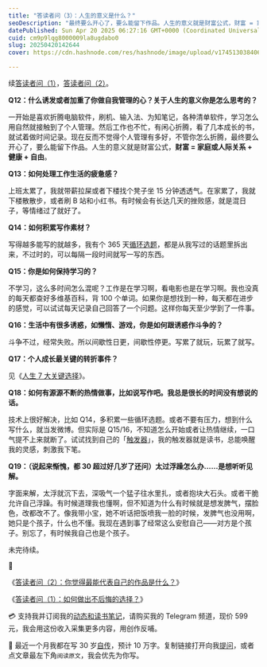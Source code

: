 ```yaml
---
title: "答读者问（3）：人生的意义是什么？"
seoDescription: "最终要么开心了，要么能留下作品。人生的意义就是财富公式，财富 = 家庭或人际关系 + 健康 + 自由。"
datePublished: Sun Apr 20 2025 06:27:16 GMT+0000 (Coordinated Universal Time)
cuid: cm9p9lqg8000009la8ugdabo0
slug: 20250420142644
cover: https://cdn.hashnode.com/res/hashnode/image/upload/v1745130384067/a0ec5159-98ae-426d-9fc3-c238215f0f89.jpeg

---
```


续[答读者问（1）](https://mp.weixin.qq.com/s/y43MkFPZiA3oFFMxW5LbJw)，[答读者问（2）](https://mp.weixin.qq.com/s/CTUpcp9uc2w1UT5qE4IbMw)。

**Q12：什么诱发或者加重了你做自我管理的心？关于人生的意义你是怎么思考的？**

一开始是喜欢折腾电脑软件，刷机、输入法、为知笔记，各种清单软件，学习怎么用自然就接触到了个人管理。然后工作也不忙，有闲心折腾，看了几本成长的书，就试着做时间记录。现在反而不觉得个人管理有多好，不管你怎么折腾，最终要么开心了，要么能留下作品。人生的意义就是财富公式，**财富 = 家庭或人际关系 + 健康 + 自由**。

**Q13：如何处理工作生活的疲惫感？**

上班太累了，我就带薪拉屎或者下楼找个凳子坐 15 分钟透透气。在家累了，我就下楼散散步，或者刷 B 站和小红书。有时候会有长达几天的挫败感，就是混日子，等情绪过了就好了。

**Q14：如何积累写作素材？**

写得越多能写的就越多，我有个 365 天[循环选题](https://mp.weixin.qq.com/s/FFM219ozjvjRhUe88jfZgw)，都是从我写过的话题里拆出来，不过时的，可以每隔一段时间就写一写的东西。

**Q15：你是如何保持学习的？**

不学习，这么多时间怎么混呢？工作是在学习啊，看电影也是在学习啊。我也没真的每天都查好多维基百科，背 100 个单词。如果你是想找到一种，每天都在进步的感觉，可以试试每天记录自己回答了一个问题。这样你每天至少学到了一件事。

**Q16：生活中有很多诱惑，如懒惰、游戏，你是如何跟诱惑作斗争的？**

斗争不过，经常失败。所以间歇性日更，间歇性停更。写累了就玩，玩累了就写。

**Q17：个人成长最关键的转折事件？**

见《[人生 7 大关键选择](https://mp.weixin.qq.com/s/tHdA_GvCRBYZRMaNFwHQTw)》。

**Q18：如何有源源不断的热情做事，比如说写作吧。我总是很长的时间没有想说的话。**

技术上很好解决，比如 Q14，多积累一些循环选题。或者不要有压力，想到什么写什么，就当发微博。但实际是 Q15/16，不知道怎么开始或者让热情继续，一口气提不上来就断了。试试找到自己的「[触发器](https://weibo.com/5262225303/PnFoEhOeC)」，我的触发器就是读书，总能唤醒我的灵感，刺激我下笔。

**Q19：（说起来惭愧，都 30 超过好几岁了还问）太过浮躁怎么办……是想听听见解。**

字面来解，太浮就沉下去，深吸气一个猛子往水里扎，或者抱块大石头。或者干脆允许自己浮躁。有时候道理我也懂啊，但不知道为什么有时候就是想发脾气，摆脸色，改都改不了。像我带小宝，她不听话把饭喷我一脸的时候，发脾气也没用啊，她只是个孩子，什么也不懂。我现在遇到事了经常这么安慰自己——对方是个孩子。别忘了，有时候我自己也是个孩子。

未完待续。

🔗

《[答读者问（2）：你觉得最能代表自己的作品是什么？](https://mp.weixin.qq.com/s/CTUpcp9uc2w1UT5qE4IbMw)》

《[答读者问（1）：如何做出不后悔的选择？](https://mp.weixin.qq.com/s/y43MkFPZiA3oFFMxW5LbJw)》

💳 支持我并订阅我的[动态和读书笔记](https://mp.weixin.qq.com/s/u9sg3KBe9k3L3oOUZcRd5w)，请购买我的 Telegram 频道，现价 599 元，我会用这份收入采集更多内容，用创作反哺。

📖 最近一个月我都在写 30 岁[自传](https://mp.weixin.qq.com/s?__biz=MzI3MzU5MDA1OQ==&mid=2247488741&idx=1&sn=3aca11b2f15bcb82156b45c8a69ae937&chksm=eb21a6a1dc562fb7bbf6242bc1a68995eba7b560a49627ac031e129b33aa29a624896186a2a3#rd)，预计 10 万字。复制链接打开向我[提问](https://wj.qq.com/s2/15897499/4fe9/)，或者点文章最左下角`阅读原文`，我会优先为你写。